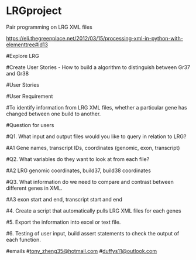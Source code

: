 # LRGproject
Pair programming on LRG XML files

https://eli.thegreenplace.net/2012/03/15/processing-xml-in-python-with-elementtree#id13


#Explore LRG

#Create User Stories - How to build a algorithm to distinguish between Gr37 and Gr38

#User Stories

#User Requirement

#To identify information from LRG XML files, whether a particular gene has changed between one build to another.

#Question for users

#Q1. What input and output files would you like to query in relation to LRG?

#A1 Gene names, transcript IDs, coordinates (genomic, exon, transcript)

#Q2. What variables do they want to look at from each file?

#A2 LRG genomic coordinates, build37, build38 coordinates

#Q3. What information do we need to compare and contrast between different genes in XML.

#A3 exon start and end, transcript start and end

#4. Create a script that automatically pulls LRG XML files for each genes

#5. Export the information into excel or text file.

#6. Testing of user input, build assert statements to check the output of each function.

#emails
#tony_zheng35@hotmail.com
#duffys11@outlook.com
